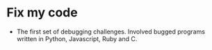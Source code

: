 # Fix my code
* The first set of debugging challenges. Involved bugged programs written in Python, Javascript, Ruby and C.
